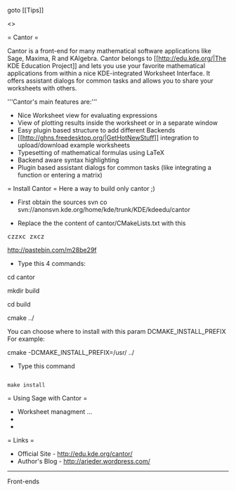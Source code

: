 goto [[Tips]]

<<TableOfContents>>

= Cantor =

Cantor is a front-end for many mathematical software applications like Sage, Maxima, R and KAlgebra. Cantor belongs to [[http://edu.kde.org/|The KDE Education Project]] and lets you use your favorite mathematical applications from within a nice KDE-integrated Worksheet Interface. It offers assistant dialogs for common tasks and allows you to share your worksheets with others.

'''Cantor's main features are:'''
 * Nice Worksheet view for evaluating expressions
 * View of plotting results inside the worksheet or in a separate window
 * Easy plugin based structure to add different Backends
 * [[http://ghns.freedesktop.org/|GetHotNewStuff]] integration to upload/download example worksheets
 * Typesetting of mathematical formulas using LaTeX
 * Backend aware syntax highlighting
 * Plugin based assistant dialogs for common tasks (like integrating a function or entering a matrix)

= Install Cantor =
Here a way to build only cantor ;)

 * First obtain the sources
svn co svn://anonsvn.kde.org/home/kde/trunk/KDE/kdeedu/cantor

 * Replace the the content of cantor/CMakeLists.txt with this

<pre>
czzxc zxcz
</pre>


http://pastebin.com/m28be29f

 * Type this 4 commands:

 cd cantor

 mkdir build

 cd build

 cmake ../

 You can choose where to install with this param DCMAKE_INSTALL_PREFIX For example: 

 cmake -DCMAKE_INSTALL_PREFIX=/usr/ ../

 * Type this command

<code>
make install
</code>

= Using Sage with Cantor =
 * Worksheet managment ...
 *
 * 

= Links =
 * Official Site - http://edu.kde.org/cantor/ 
 * Author's Blog - http://arieder.wordpress.com/

----
Front-ends

